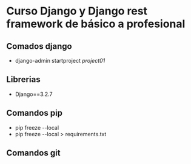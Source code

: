 # Curso Django y Django rest framework de básico a profesional  

## Comados django  
- django-admin startproject *project01*  

## Librerias  
- Django==3.2.7  

## Comandos pip
- pip freeze --local  
- pip freeze --local > requirements.txt  

## Comandos git  


